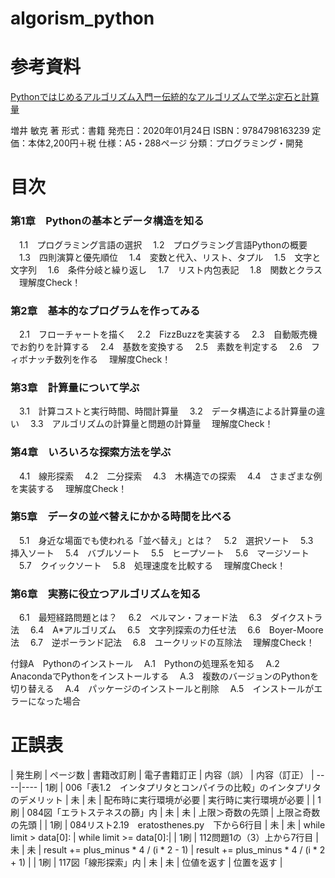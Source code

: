 # algorism_python

# 参考資料
[Pythonではじめるアルゴリズム入門ー伝統的なアルゴリズムで学ぶ定石と計算量](https://www.amazon.co.jp/Python%E3%81%A7%E3%81%AF%E3%81%98%E3%82%81%E3%82%8B%E3%82%A2%E3%83%AB%E3%82%B4%E3%83%AA%E3%82%BA%E3%83%A0%E5%85%A5%E9%96%80-%E4%BC%9D%E7%B5%B1%E7%9A%84%E3%81%AA%E3%82%A2%E3%83%AB%E3%82%B4%E3%83%AA%E3%82%BA%E3%83%A0%E3%81%A7%E5%AD%A6%E3%81%B6%E5%AE%9A%E7%9F%B3%E3%81%A8%E8%A8%88%E7%AE%97%E9%87%8F-%E5%A2%97%E4%BA%95-%E6%95%8F%E5%85%8B-ebook/dp/B0822N5RMS/ref=sr_1_2?__mk_ja_JP=%E3%82%AB%E3%82%BF%E3%82%AB%E3%83%8A&dchild=1&keywords=python+%E3%82%A2%E3%83%AB%E3%82%B4%E3%83%AA%E3%82%BA%E3%83%A0&qid=1603549421&sr=8-2)
 
増井 敏克 著
形式：書籍
発売日：2020年01月24日
ISBN：9784798163239
定価：本体2,200円＋税
仕様：A5・288ページ
分類：プログラミング・開発


# 目次
### 第1章　Pythonの基本とデータ構造を知る
　1.1　プログラミング言語の選択
　1.2　プログラミング言語Pythonの概要
　1.3　四則演算と優先順位
　1.4　変数と代入、リスト、タプル
　1.5　文字と文字列
　1.6　条件分岐と繰り返し
　1.7　リスト内包表記
　1.8　関数とクラス
　理解度Check！

### 第2章　基本的なプログラムを作ってみる
　2.1　フローチャートを描く
　2.2　FizzBuzzを実装する
　2.3　自動販売機でお釣りを計算する
　2.4　基数を変換する
　2.5　素数を判定する
　2.6　フィボナッチ数列を作る
　理解度Check！

### 第3章　計算量について学ぶ
　3.1　計算コストと実行時間、時間計算量
　3.2　データ構造による計算量の違い
　3.3　アルゴリズムの計算量と問題の計算量
　理解度Check！

### 第4章　いろいろな探索方法を学ぶ
　4.1　線形探索
　4.2　二分探索
　4.3　木構造での探索
　4.4　さまざまな例を実装する
　理解度Check！

### 第5章　データの並べ替えにかかる時間を比べる
　5.1　身近な場面でも使われる「並べ替え」とは？
　5.2　選択ソート
　5.3　挿入ソート
　5.4　バブルソート
　5.5　ヒープソート
　5.6　マージソート
　5.7　クイックソート
　5.8　処理速度を比較する
　理解度Check！

### 第6章　実務に役立つアルゴリズムを知る
　6.1　最短経路問題とは？
　6.2　ベルマン・フォード法
　6.3　ダイクストラ法
　6.4　A*アルゴリズム
　6.5　文字列探索の力任せ法
　6.6　Boyer-Moore法
　6.7　逆ポーランド記法
　6.8　ユークリッドの互除法
　理解度Check！

付録A　Pythonのインストール
　A.1　Pythonの処理系を知る
　A.2　AnacondaでPythonをインストールする
　A.3　複数のバージョンのPythonを切り替える
　A.4　パッケージのインストールと削除
　A.5　インストールがエラーになった場合
 
# 正誤表


| 発生刷 | ページ数 | 書籍改訂刷 | 電子書籍訂正 | 内容（誤） | 内容（訂正） |
----|---- 
| 1刷 | 006「表1.2　インタプリタとコンパイラの比較」のインタプリタのデメリット | 未 | 未 | 配布時に実行環境が必要 | 実行時に実行環境が必要 |
| 1刷 | 084図「エラトステネスの篩」内 | 未 | 未 | 上限＞奇数の先頭 | 上限≧奇数の先頭 |
| 1刷 | 084リスト2.19　eratosthenes.py　下から6行目 | 未 | 未 | while limit > data[0]: | while limit >= data[0]:|
| 1刷 | 112問題1の（3）上から7行目 | 未 | 未 | result += plus_minus * 4 / (i * 2 - 1) | result += plus_minus * 4 / (i * 2 + 1) |
| 1刷 | 117図「線形探索」内 | 未 | 未 | 位値を返す | 位置を返す |

